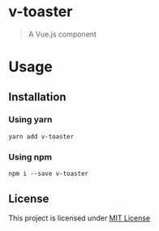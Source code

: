 # v-toaster

> A Vue.js component

# Usage

## Installation

### Using yarn

`yarn add v-toaster`

### Using npm

`npm i --save v-toaster`

## License

This project is licensed under [MIT License](http://en.wikipedia.org/wiki/MIT_License)
